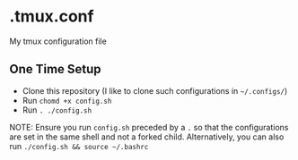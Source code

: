# .tmux.conf

My tmux configuration file

## One Time Setup
- Clone this repository (I like to clone such configurations in `~/.configs/`)
- Run `chomd +x config.sh`
- Run `. ./config.sh`

NOTE: Ensure you run `config.sh` preceded by a `.` so that the configurations are set in the same shell and not a forked
child. Alternatively, you can also run `./config.sh && source ~/.bashrc`
